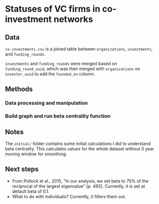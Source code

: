 # Statuses of VC firms in co-investment networks

## Data
`co-investments.csv` is a joined table between `organizations`, `investments`, and `funding_rounds`. 

`investments` and `funding_rounds` were merged based on `funding_round_uuid`, which was then merged with `organizations` on `investor_uuid` to add the `founded_on` column.

## Methods
### Data processing and manipulation

### Build graph and run beta centrality function

## Notes
The `initial/` folder contains some initial calculations I did to understand beta centrality. This calculates values for the whole dataset without 5 year moving window for smoothing.

## Next steps
* From Pollock et al., 2015, "In our analysis, we set beta to 75% of the reciprocal of the largest eigenvalue" [p. 493]. Currently, it is set at default beta of 0.1.
* What to do with individuals? Currently, it filters them out.
